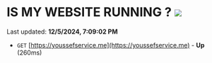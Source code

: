 # IS MY WEBSITE RUNNING ? [![](https://img.shields.io/static/v1?label=Sponsor&message=%E2%9D%A4&logo=GitHub&color=%23fe8e86)](https://github.com/sponsors/Youssef-Lehmam)

Last updated: **12/5/2024, 7:09:02 PM**

- `GET` [https://youssefservice.me](https://youssefservice.me) - **Up** (260ms)
